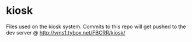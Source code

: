 # kiosk
Files used on the kiosk system.  Commits to this repo will get pushed to the dev server @ http://vms1.tybox.net/FBCRR/kiosk/
